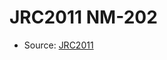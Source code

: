 <a name="material" />

# JRC2011 NM-202
<script type="application/ld+json">
  {
    "@context": "https://schema.org/",
    "@type": "ChemicalSubstance",
    "http://purl.org/dc/terms/conformsTo":
      {
        "@type": "CreativeWork",
        "@id": "https://bioschemas.org/profiles/ChemicalSubstance/0.4-RELEASE/"
      },
    "@id": "https://egonw.github.io/nanowiki/nanowiki350.html#material",
    "name": "JRC2011 NM-202",
    "sameAs": "http://127.0.0.1/mediawiki/index.php/Special:URIResolver/JRC2011_NM-2D202"
  }
</script>


* Source: [JRC2011](http://127.0.0.1/mediawiki/index.php/Special:URIResolver/JRC2011)
